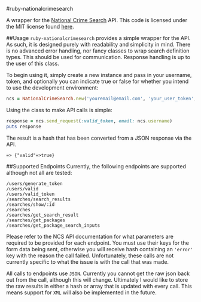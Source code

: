 #ruby-nationalcrimesearch


A wrapper for the [National Crime Search](http://nationalcrimesearch.com) API. This code is licensed under the MIT license found [here](http://choosealicense.com/licenses/mit/).

##Usage
`ruby-nationalcrimesearch` provides a simple wrapper for the API. As such, it is designed purely with readability and simplicity in mind. There is no advanced error handling, nor fancy classes to wrap search definition types. This should be used for communication. Response handling is up to the user of this class.

To begin using it, simply create a new instance and pass in your username, token, and optionally you can indicate true or false for whether you intend to use the development environment:

```ruby
ncs = NationalCrimeSearch.new('youremail@email.com', 'your_user_token', true)
```

Using the class to make API calls is simple:

```ruby
response = ncs.send_request(:valid_token, email: ncs.username)
puts response
```
The result is a hash that has been converted from a JSON response via the API. 
```
=> {"valid"=>true}
```

##Supported Endpoints
Currently, the following endpoints are supported although not all are tested: 

```
/users/generate_token
/users/valid
/users/valid_token
/searches/search_results
/searches/show/:id
/searches
/searches/get_search_result
/searches/get_packages
/searches/get_package_search_inputs
```

Please refer to the NCS API documentation for what parameters are required to be provided for each endpoint. You must use their keys for the form data being sent, otherwise you will receive hash containing an `'error'` key with the reason the call failed. Unfortunately, these calls are not currently specific to what the issue is with the call that was made.

All calls to endpoints use `JSON`. Currently you cannot get the raw json back out from the call, although this will change. Ultimately I would like to store the raw results in either a hash or array that is updated with every call. This means support for `XML` will also be implemented in the future.

